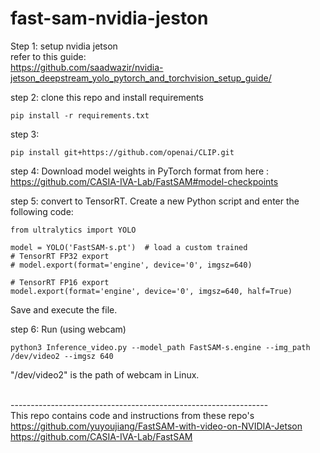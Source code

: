 # fast-sam-nvidia-jeston

Step 1: setup nvidia jetson <br> refer to this guide: <br> https://github.com/saadwazir/nvidia-jetson_deepstream_yolo_pytorch_and_torchvision_setup_guide/


step 2: clone this repo and install requirements 
```
pip install -r requirements.txt
```

step 3:
```
pip install git+https://github.com/openai/CLIP.git
```

step 4:
Download model weights in PyTorch format from here : https://github.com/CASIA-IVA-Lab/FastSAM#model-checkpoints

step 5:
convert to TensorRT. Create a new Python script and enter the following code:
```
from ultralytics import YOLO

model = YOLO('FastSAM-s.pt')  # load a custom trained
# TensorRT FP32 export
# model.export(format='engine', device='0', imgsz=640)

# TensorRT FP16 export
model.export(format='engine', device='0', imgsz=640, half=True)
```

Save and execute the file.


step 6: Run (using webcam)
```
python3 Inference_video.py --model_path FastSAM-s.engine --img_path /dev/video2 --imgsz 640
```
"/dev/video2" is the path of webcam in Linux.


<br>----------------------------------------------------------------<br>
This repo contains code and instructions from these repo's <br>
https://github.com/yuyoujiang/FastSAM-with-video-on-NVIDIA-Jetson <br>
https://github.com/CASIA-IVA-Lab/FastSAM <br>
